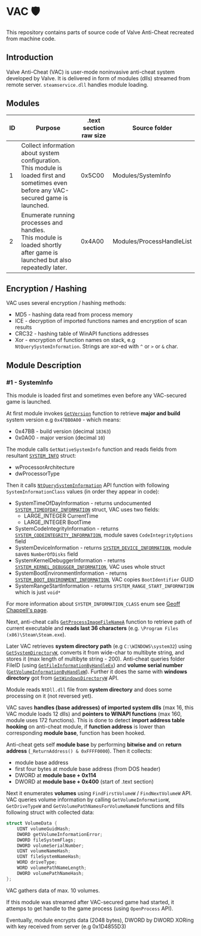 # VAC 🛡️
This repository contains parts of source code of Valve Anti-Cheat recreated from machine code.

## Introduction
Valve Anti-Cheat (VAC) is user-mode noninvasive anti-cheat system developed by Valve. It is delivered in form of modules (dlls) streamed from remote server. `steamservice.dll` handles module loading.

## Modules
| ID | Purpose | .text section raw size | Source folder |
| --- | --- | --- | --- |
| 1 | Collect information about system configuration.<br>This module is loaded first and sometimes even before any VAC-secured game is launched. | 0x5C00 | Modules/SystemInfo
| 2 | Enumerate running processes and handles.<br>This module is loaded shortly after game is launched but also repeatedly later. | 0x4A00 | Modules/ProcessHandleList

## Encryption / Hashing
VAC uses several encryption / hashing methods:
- MD5 - hashing data read from process memory
- ICE - decryption of imported functions names and encryption of scan results
- CRC32 - hashing table of WinAPI functions addresses
- Xor - encryption of function names on stack, e.g `NtQuerySystemInformation`. Strings are xor-ed with `^` or `>` or `&` char.

## Module Description

### #1 - SystemInfo
This module is loaded first and sometimes even before any VAC-secured game is launched.

At first module invokes [`GetVersion`](https://docs.microsoft.com/en-us/windows/win32/api/sysinfoapi/nf-sysinfoapi-getversion) function to retrieve **major and build** system version e.g `0x47BB0A00` - which means:
- 0x47BB - build version (decimal `18363‬`) 
- 0x0A00 - major version (decimal `10`)

The module calls `GetNativeSystemInfo` function and reads fields from resultant [`SYSTEM_INFO`](https://docs.microsoft.com/en-us/windows/win32/api/sysinfoapi/ns-sysinfoapi-system_info) struct:
- wProcessorArchitecture
- dwProcessorType

Then it calls [`NtQuerySystemInformation`](https://docs.microsoft.com/en-us/windows/win32/api/winternl/nf-winternl-ntquerysysteminformation) API function with following `SystemInformationClass` values (in order they appear in code):
- SystemTimeOfDayInformation - returns undocumented [`SYSTEM_TIMEOFDAY_INFORMATION`](https://www.geoffchappell.com/studies/windows/km/ntoskrnl/api/ex/sysinfo/timeofday.htm) struct, VAC uses two fields:
    - LARGE_INTEGER CurrentTime
    - LARGE_INTEGER BootTime
- SystemCodeIntegrityInformation - returns [`SYSTEM_CODEINTEGRITY_INFORMATION`](https://www.geoffchappell.com/studies/windows/km/ntoskrnl/api/ex/sysinfo/codeintegrity.htm), module saves `CodeIntegrityOptions` field
- SystemDeviceInformation - returns [`SYSTEM_DEVICE_INFORMATION`](https://www.geoffchappell.com/studies/windows/km/ntoskrnl/api/ex/sysinfo/device.htm), module saves `NumberOfDisks` field
- SystemKernelDebuggerInformation - returns [`SYSTEM_KERNEL_DEBUGGER_INFORMATION`](https://www.geoffchappell.com/studies/windows/km/ntoskrnl/api/ex/sysinfo/kernel_debugger.htm), VAC uses whole struct
- SystemBootEnvironmentInformation - returns [`SYSTEM_BOOT_ENVIRONMENT_INFORMATION`](https://www.geoffchappell.com/studies/windows/km/ntoskrnl/api/ex/sysinfo/boot_environment.htm), VAC copies `BootIdentifier` GUID
- SystemRangeStartInformation - returns `SYSTEM_RANGE_START_INFORMATION` which is just `void*`

For more information about `SYSTEM_INFORMATION_CLASS` enum see [Geoff Chappell's page](https://www.geoffchappell.com/studies/windows/km/ntoskrnl/api/ex/sysinfo/class.htm).

Next, anti-cheat calls [`GetProcessImageFileNameA`](https://docs.microsoft.com/en-us/windows/win32/api/psapi/nf-psapi-getprocessimagefilenamea) function to retrieve path of current executable and **reads last 36 characters** (e.g. `\Program Files (x86)\Steam\Steam.exe`).

Later VAC retrieves **system directory path** (e.g `C:\WINDOWS\system32`) using [`GetSystemDirectoryW`](https://docs.microsoft.com/en-us/windows/win32/api/sysinfoapi/nf-sysinfoapi-getsystemdirectoryw), converts it from wide-char to multibyte string, and stores it (max length of multibyte string - 200).
Anti-cheat queries folder FileID (using [`GetFileInformationByHandleEx`](https://docs.microsoft.com/en-us/windows/win32/api/winbase/nf-winbase-getfileinformationbyhandleex)) and **volume serial number** ([`GetVolumeInformationByHandleW`](https://docs.microsoft.com/en-us/windows/win32/api/fileapi/nf-fileapi-getvolumeinformationbyhandlew)). Further it does the same with **windows directory** got from [`GetWindowsDirectoryW`](https://docs.microsoft.com/en-us/windows/win32/api/sysinfoapi/nf-sysinfoapi-getwindowsdirectoryw) API.

Module reads `NtDll.dll` file from **system directory** and does some processing on it (not reversed yet).

VAC saves **handles (base addresses) of imported system dlls** (max 16, this VAC module loads 12 dlls) and **pointers to WINAPI functions** (max 160, module uses 172 functions‬). This is done to detect **import address table hooking** on anti-cheat module, if **function address** is lower than corresponding **module base**, function has been hooked.

Anti-cheat gets self **module base** by performing **bitwise and** on **return address** (`_ReturnAddress() & 0xFFFF0000`). Then it collects:
- module base address
- first four bytes at module base address (from DOS header)
- DWORD at **module base + 0x114**
- DWORD at **module base + 0x400** (start of .text section)

Next it enumerates **volumes** using `FindFirstVolumeW` / `FindNextVolumeW` API. VAC queries volume information by calling `GetVolumeInformationW`, `GetDriveTypeW` and `GetVolumePathNamesForVolumeNameW` functions and fills following struct with collected data:

```cpp
struct VolumeData {
    UINT volumeGuidHash;
    DWORD getVolumeInformationError;
    DWORD fileSystemFlags;
    DWORD volumeSerialNumber;
    UINT volumeNameHash;
    UINT fileSystemNameHash;
    WORD driveType;
    WORD volumePathNameLength;
    DWORD volumePathNameHash;
};
```
VAC gathers data of max. 10 volumes.

If this module was streamed after VAC-secured game had started, it attemps to get handle to the game process (using `OpenProcess` API).

Eventually, module encrypts data (2048 bytes), DWORD by DWORD XORing with key received from server (e.g 0x1D4855D3)
